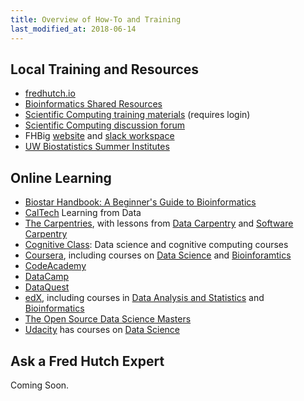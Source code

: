 ```yaml
---
title: Overview of How-To and Training
last_modified_at: 2018-06-14
---
```




## Local Training and Resources
- [fredhutch.io](http://www.fredhutch.io/)
- [Bioinformatics Shared Resources](http://sharedresources.fhcrc.org/core-facilities/computational-biology)
- [Scientific Computing training materials](https://teams.fhcrc.org/sites/citwiki/SciComp/Training%20Materials/Forms/AllItems.aspx) (requires login)
- [Scientific Computing discussion forum](http://discourse.fhcrc.org)
- FHBig [website](https://fredhutch.github.io/FHBig/) and [slack workspace](https://fredhutch.github.io/FHBig/resources/)
- [UW Biostatistics Summer Institutes](https://www.biostat.washington.edu/suminst)

## Online Learning
- [Biostar Handbook: A Beginner's Guide to Bioinformatics](https://www.biostarhandbook.com)
- [CalTech](http://work.caltech.edu/telecourse) Learning from Data
- [The Carpentries](https://carpentries.org), with lessons from [Data Carpentry](https://datacarpentry.org) and [Software Carpentry](https://software-carpentry.org/lessons/)
- [Cognitive Class](https://cognitiveclass.ai): Data science and cognitive computing courses
- [Coursera](https://www.datacamp.com), including courses on [Data Science](https://www.coursera.org/browse/data-science) and [Bioinforamtics](https://www.coursera.org/browse/life-sciences/bioinformatics)
- [CodeAcademy](http://www.codecademy.com)
- [DataCamp](https://www.datacamp.com)
- [DataQuest](https://www.dataquest.io/home)
- [edX](https://www.edx.org), including courses in [Data Analysis and Statistics](https://www.edx.org/course/subject/data-analysis-statistics) and [Bioinformatics](https://www.edx.org/learn/bioinformatics)
- [The Open Source Data Science Masters](http://datasciencemasters.org)
- [Udacity](https://www.udacity.com) has courses on [Data Science](https://www.udacity.com/courses/school-of-data-science)


## Ask a Fred Hutch Expert
Coming Soon.
